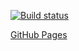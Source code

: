 [![Build status](https://ci.appveyor.com/api/projects/status/crjrcyapovtu1aec?svg=true)](https://ci.appveyor.com/project/tomcxa/rm-element)



[GitHub Pages](https://tomcxa.github.io/rm-element/)